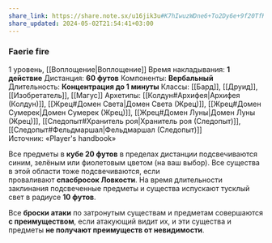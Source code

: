 ```yaml
---
share_link: https://share.note.sx/u16jik3u#K7hIwuzWDne6+To2Dy6e+9f20TfKxMNviFkVUzUmO9Q
share_updated: 2024-05-02T21:54:41+03:00
---
```

### Faerie fire
1 уровень, [[Воплощение|Воплощение]]
Время накладывания: **1 действие**
Дистанция: **60 футов**
Компоненты: **Вербальный**
Длительность: **Концентрация до 1 минуты**
Классы: [[Бард]], [[Друид]], [[Изобретатель]], [[Магус]]
Архетипы: [[Колдун#Архифея|Архифея (Колдун)]], [[Жрец#Домен Света|Домен Света (Жрец)]], [[Жрец#Домен Сумерек|Домен Сумерек (Жрец)]], [[Жрец#Домен Луны|Домен Луны (Жрец)]], [[Следопыт#Хранитель роя|Хранитель роя (Следопыт)]], [[Следопыт#Фельдмаршал|Фельдмаршал (Следопыт)]]
Источник: «Player's handbook»

Все предметы в **кубе 20 футов** в пределах дистанции подсвечиваются синим, зелёным или фиолетовым цветом (на ваш выбор). Все существа в этой области тоже подсвечиваются, если проваливают **спасбросок Ловкости**. На время длительности заклинания подсвеченные предметы и существа испускают тусклый свет в радиусе **10 футов**.

Все **броски атаки** по затронутым существам и предметам совершаются **с преимуществом**, если атакующий видит их, и эти существа и предметы **не получают преимуществ от невидимости**.